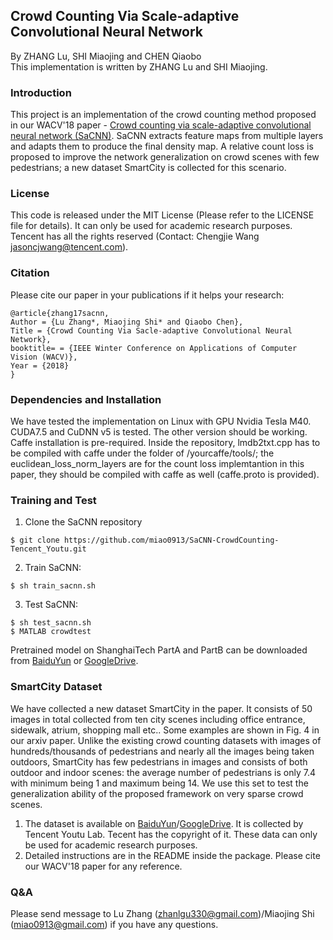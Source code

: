 ## Crowd Counting Via Scale-adaptive Convolutional Neural Network
By ZHANG Lu, SHI Miaojing and CHEN Qiaobo   
This implementation is written by ZHANG Lu and SHI Miaojing.

### Introduction 
This project is an implementation of the crowd counting method proposed in our WACV'18 paper - [Crowd counting via scale-adaptive convolutional neural network (SaCNN)](http://arxiv.org/abs/1711.04433). SaCNN extracts feature maps from multiple layers and adapts them to produce the final density map. A relative count loss is proposed to improve the network generalization on crowd scenes with few pedestrians; a new dataset SmartCity is collected for this scenario. 

### License
This code is released under the MIT License (Please refer to the LICENSE file for details). It can only be used for academic research purposes. Tencent has all the rights reserved (Contact: Chengjie Wang jasoncjwang@tencent.com).

### Citation
Please cite our paper in your publications if it helps your research:
```
@article{zhang17sacnn,
Author = {Lu Zhang*, Miaojing Shi* and Qiaobo Chen},
Title = {Crowd Counting Via Sacle-adaptive Convolutional Neural Network},
booktitle= = {IEEE Winter Conference on Applications of Computer Vision (WACV)},
Year = {2018}
}
```

### Dependencies and Installation 
We have tested the implementation on Linux with GPU Nvidia Tesla M40. CUDA7.5 and CuDNN v5 is tested. The other version should be working. Caffe installation is pre-required. Inside the repository, lmdb2txt.cpp has to be compiled with caffe under the folder of /yourcaffe/tools/; the euclidean\_loss\_norm\_layers are for the count loss implemtantion in this paper, they should be compiled with caffe as well (caffe.proto is provided).      

### Training and Test
1. Clone the SaCNN repository 
```
$ git clone https://github.com/miao0913/SaCNN-CrowdCounting-Tencent_Youtu.git
```

2. Train SaCNN: 
```
$ sh train_sacnn.sh
```

3. Test SaCNN: 
```
$ sh test_sacnn.sh  
$ MATLAB crowdtest 
```
Pretrained model on ShanghaiTech PartA and PartB can be downloaded from [BaiduYun](https://pan.baidu.com/s/1hsEMDVI) or [GoogleDrive](https://drive.google.com/drive/folders/1rSALdD_iG30TXR5m8edvQ4bvID2yUti8?usp=sharing). 


### SmartCity Dataset
We have collected a new dataset SmartCity in the paper. It consists of 50 images in total collected from ten city scenes including office entrance, sidewalk, atrium, shopping mall etc.. Some examples are shown in Fig. 4 in our arxiv paper. Unlike the existing crowd counting datasets with images of hundreds/thousands of pedestrians and nearly all the images being taken outdoors, SmartCity has few pedestrians in images and consists of both outdoor and indoor scenes: the average number of pedestrians is only 7.4 with minimum being 1 and maximum being 14. We use this set to test the generalization ability of the proposed framework on very sparse crowd scenes.

1. The dataset is available on [BaiduYun](https://pan.baidu.com/s/1pMuGyNp)/[GoogleDrive](https://drive.google.com/file/d/1xqflSQv9dZ0A93_lP34pSIfcpheT2Fi8/view?usp=sharing). It is collected by Tencent Youtu Lab. Tecent has the copyright of it. These data can only be used for academic research purposes. 
2. Detailed instructions are in the README inside the package. Please cite our WACV'18 paper for any reference. 

### Q&A
Please send message to Lu Zhang (zhanlgu330@gmail.com)/Miaojing Shi (miao0913@gmail.com) if you have any questions.


